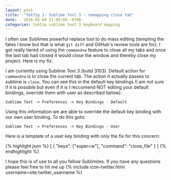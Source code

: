 ```yaml
---
layout: post
title:  "TekTip 1: Sublime Text 3 - remapping close tab"
date:   2016-05-09 21:00:00 -0700
categories: tektip sublime text 3 keyboard mapping 
---
```


I often use Sublimes powerful replace tool to do mass editing (tempting the fates I know but that is what `git diff` and GitHub's review tools are for). I got really tiered of using the `command+w` feature to close all my tabs and once the last tab had closed it would close the window and thereby close my project. Here is my fix.

I am currently using Sublime Text 3 (build 3103). Default action for `command+w` is to close the current tab. The action it actually passes to sublime is `close`. You can see this in the default key bindings (I am not sure if it is possible but even if it is I reccomend NOT editing your default bindings, override them with user as described below):

`Sublime Text -> Preferences -> Key Bindings - Default`

Using this information we are able to override the default key binding with our own user binding.  To do this goto:

`Sublime Text -> Preferences -> Key Bindings - User`

Here is a template of a user key binding with only the fix for this concern:

{% highlight json %}
[
    { "keys": ["super+w"], "command": "close_file" }
]
{% endhighlight %}

I hope this is of use to all you fellow Sublimites. If you have any questions please feel free to hit me up {% include icon-twitter.html username=site.twitter_username %}
